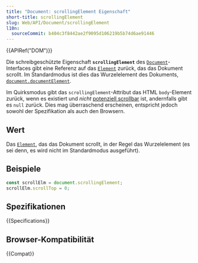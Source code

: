 ```yaml
---
title: "Document: scrollingElement Eigenschaft"
short-title: scrollingElement
slug: Web/API/Document/scrollingElement
l10n:
  sourceCommit: b404c3f8442ae2f9095d106219b5b74d6ae91446
---
```


{{APIRef("DOM")}}

Die schreibgeschützte Eigenschaft **`scrollingElement`** des [`Document`](/de/docs/Web/API/Document)-Interfaces gibt eine Referenz auf das [`Element`](/de/docs/Web/API/Element) zurück, das das Dokument scrollt. Im Standardmodus ist dies das Wurzelelement des Dokuments, [`document.documentElement`](/de/docs/Web/API/Document/documentElement).

Im Quirksmodus gibt das `scrollingElement`-Attribut das HTML `body`-Element zurück, wenn es existiert und _nicht_ [potenziell scrollbar](https://drafts.csswg.org/cssom-view/#potentially-scrollable) ist, andernfalls gibt es `null` zurück. Dies mag überraschend erscheinen, entspricht jedoch sowohl der Spezifikation als auch den Browsern.

## Wert

Das [`Element`](/de/docs/Web/API/Element), das das Dokument scrollt, in der Regel das Wurzelelement (es sei denn, es wird nicht im Standardmodus ausgeführt).

## Beispiele

```js
const scrollElm = document.scrollingElement;
scrollElm.scrollTop = 0;
```

## Spezifikationen

{{Specifications}}

## Browser-Kompatibilität

{{Compat}}
